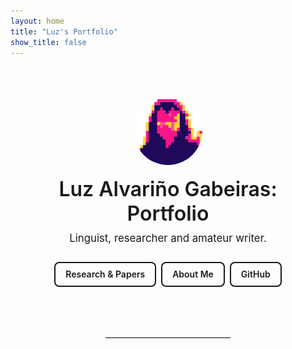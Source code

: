 ```yaml
---
layout: home
title: "Luz's Portfolio"
show_title: false
---
```


<section style="text-align:center; padding: 3rem 1rem 2rem;">
  <img src="/assets/icon.png" alt="Luz Alvariño Gabeiras" style="width:110px; height:110px; object-fit:cover; border-radius:50%; margin-bottom:1rem;">

  <h1 style="font-size:2rem; margin:0 0 .5rem; font-weight:600;">
    Luz Alvariño Gabeiras: Portfolio
  </h1>

  <p style="font-size:1.05rem; max-width:600px; margin:0 auto 1.5rem; line-height:1.5;">
    Linguist, researcher and amateur writer.
  </p>

  <p style="margin:0; display:flex; flex-wrap:wrap; gap:.5rem; justify-content:center;">
    <a href="/papers/" style="border:2px solid currentColor; border-radius:8px; padding:.6rem 1rem; text-decoration:none; font-weight:600;">
      Research & Papers
    </a>
    <a href="/about/" style="border:2px solid currentColor; border-radius:8px; padding:.6rem 1rem; text-decoration:none; font-weight:600;">
      About Me
    </a>
    <a href="https://github.com/luzalvari" style="border:2px solid currentColor; border-radius:8px; padding:.6rem 1rem; text-decoration:none; font-weight:600;">
      GitHub
    </a>
  </p>
</section>

<hr style="max-width:200px; margin:3rem auto 2rem; border:0; border-top:1px solid #ddd;">

<!-- below this, Minima's 'home' layout will list posts if you have them -->

